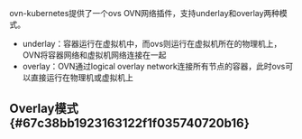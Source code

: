 ovn-kubernetes提供了一个ovs OVN网络插件，支持underlay和overlay两种模式。

* underlay：容器运行在虚拟机中，而ovs则运行在虚拟机所在的物理机上，OVN将容器网络和虚拟机网络连接在一起
* overlay：OVN通过logical overlay network连接所有节点的容器，此时ovs可以直接运行在物理机或虚拟机上

## Overlay模式 {#67c38bb1923163122f1f035740720b16}



